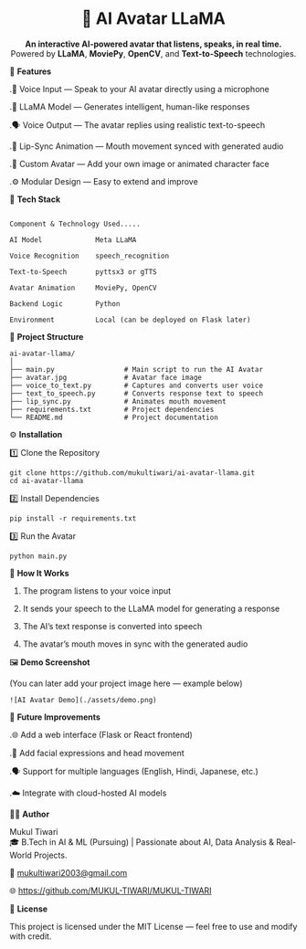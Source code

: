 <h1 align="center">🤖 AI Avatar LLaMA</h1>

<p align="center">
  <b>An interactive AI-powered avatar that listens, speaks,  in real time.</b><br>
  Powered by <b>LLaMA</b>, <b>MoviePy</b>, <b>OpenCV</b>, and <b>Text-to-Speech</b> technologies.
</p>

🌟 <b>Features</b>

.🎤 Voice Input — Speak to your AI avatar directly using a microphone

.💬 LLaMA Model — Generates intelligent, human-like responses

.🗣️ Voice Output — The avatar replies using realistic text-to-speech

.🧏 Lip-Sync Animation — Mouth movement synced with generated audio

.🧍 Custom Avatar — Add your own image or animated character face

.⚙️ Modular Design — Easy to extend and improve

🧩 <b>Tech Stack</b>
```

Component & Technology Used.....

AI Model             Meta LLaMA

Voice Recognition    speech_recognition

Text-to-Speech       pyttsx3 or gTTS

Avatar Animation     MoviePy, OpenCV

Backend Logic        Python

Environment          Local (can be deployed on Flask later)
```
📁 <b>Project Structure</b>
```
ai-avatar-llama/
│
├── main.py                 # Main script to run the AI Avatar
├── avatar.jpg              # Avatar face image
├── voice_to_text.py        # Captures and converts user voice
├── text_to_speech.py       # Converts response text to speech
├── lip_sync.py             # Animates mouth movement
├── requirements.txt        # Project dependencies
└── README.md               # Project documentation
```

⚙️ <b>Installation</b>

1️⃣ Clone the Repository
```
git clone https://github.com/mukultiwari/ai-avatar-llama.git
cd ai-avatar-llama
```

2️⃣ Install Dependencies
```
pip install -r requirements.txt
```

3️⃣ Run the Avatar
```
python main.py
```
🧠 <b>How It Works</b>

1. The program listens to your voice input

2. It sends your speech to the LLaMA model for generating a response

3. The AI’s text response is converted into speech

4. The avatar’s mouth moves in sync with the generated audio

🖼️ <b>Demo Screenshot</b>

(You can later add your project image here — example below)
```
![AI Avatar Demo](./assets/demo.png)
```

🚀 <b>Future Improvements</b>

.🌐 Add a web interface (Flask or React frontend)

.🧍 Add facial expressions and head movement

.🗣️ Support for multiple languages (English, Hindi, Japanese, etc.)

.☁️ Integrate with cloud-hosted AI models

🧑‍💻 <b>Author</b>

Mukul Tiwari<br>
🎓 B.Tech in AI & ML (Pursuing) | Passionate about AI, Data Analysis & Real-World Projects.

📧 mukultiwari2003@gmail.com 
 
🌐 https://github.com/MUKUL-TIWARI/MUKUL-TIWARI


📜 <b>License</b>

This project is licensed under the MIT License — feel free to use and modify with credit.
